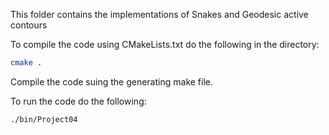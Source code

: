 This folder contains the implementations of Snakes and Geodesic active contours

To compile the code using CMakeLists.txt do the following in the directory:
```bash
cmake .
```

Compile the code suing the generating make file.

To run the code do the following:
```bash
./bin/Project04
```